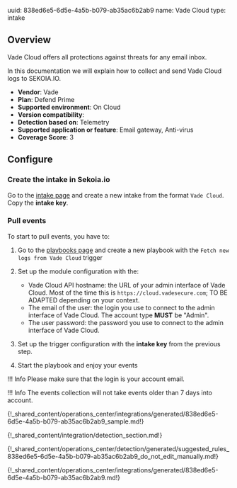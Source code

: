 uuid: 838ed6e5-6d5e-4a5b-b079-ab35ac6b2ab9
name: Vade Cloud
type: intake

## Overview

Vade Cloud offers all protections against threats for any email inbox.

In this documentation we will explain how to collect and send Vade Cloud logs to SEKOIA.IO.

- **Vendor**: Vade
- **Plan**: Defend Prime
- **Supported environment**: On Cloud
- **Version compatibility**:
- **Detection based on**: Telemetry
- **Supported application or feature**: Email gateway, Anti-virus
- **Coverage Score**: 3

## Configure

### Create the intake in Sekoia.io

Go to the [intake page](https://app.sekoia.io/operations/intakes) and create a new intake from the format `Vade Cloud`. Copy the **intake key**.

### Pull events

To start to pull events, you have to:

1. Go to the [playbooks page](https://app.sekoia.io/operations/playbooks) and create a new playbook with the `Fetch new logs from Vade Cloud` trigger
2. Set up the module configuration with the:

     - Vade Cloud API hostname: the URL of your admin interface of Vade Cloud. Most of the time this is `https://cloud.vadesecure.com`; TO BE ADAPTED depending on your context.
     - The email of the user: the login you use to connect to the admin interface of Vade Cloud. The account type **MUST** be "Admin".
     - The user password: the password you use to connect to the admin interface of Vade Cloud.

3. Set up the trigger configuration with the **intake key** from the previous step.
4. Start the playbook and enjoy your events

!!! Info
     Please make sure that the login is your account email.

!!! Info
     The events collection will not take events older than 7 days into account.

{!_shared_content/operations_center/integrations/generated/838ed6e5-6d5e-4a5b-b079-ab35ac6b2ab9_sample.md!}

{!_shared_content/integration/detection_section.md!}

{!_shared_content/operations_center/detection/generated/suggested_rules_838ed6e5-6d5e-4a5b-b079-ab35ac6b2ab9_do_not_edit_manually.md!}

{!_shared_content/operations_center/integrations/generated/838ed6e5-6d5e-4a5b-b079-ab35ac6b2ab9.md!}